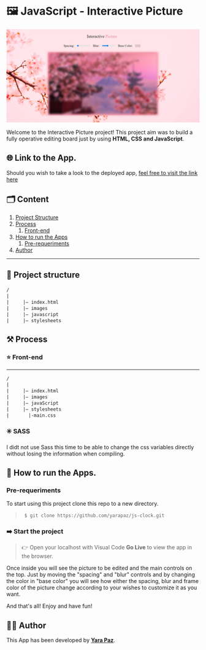 # 🖼️ JavaScript - Interactive Picture

![Interactive Picture Preview](./images/interactive%20picture%20js.jpg)

Welcome to the Interactive Picture project! This project aim was to build a fully operative editing board just by using **HTML, CSS and JavaScript**.

## 🌐 Link to the App.

Should you wish to take a look to the deployed app, [feel free to visit the link here](https://yarapaz.github.io/interactive-picture/)

## 🗂️ Content

1. [Project Structure](#-project-structure)
2. [Process](#️-process)
   1. [Front-end](#-front-end)
3. [How to run the Apps](#-how-to-run-the-apps)
   1. [Pre-requeriments](#pre-requeriments)
4. [Author](#-author)

---

## 🧱 Project structure

```
/
|
|     |– index.html
|     |– images
|     |– javascript
|     |– stylesheets
```

## ⚒️ Process

### ⭐ Front-end

---

```
/
|
|     |– index.html
|     |– images
|     |– javaScript
|     |– stylesheets
|       |-main.css
```

### ✳️ SASS

I didt not use Sass this time to be able to change the css variables directly without losing the information when compiling.

## 🚀 How to run the Apps.

### Pre-requeriments

To start using this project clone this repo to a new directory.

> ```console
>  $ git clone https://github.com/yarapaz/js-clock.git
> ```

### ➡️ Start the project

> 👉 Open your localhost with Visual Code **Go Live** to view the app in the browser.

Once inside you will see the picture to be edited and the main controls on the top. Just by moving the "spacing" and "blur" controls and by changing the color in "base color" you will see how either the spacing, blur and frame color of the picture change according to your wishes to customize it as you want.

And that's all! Enjoy and have fun!

## 👩‍💻 Author

This App has been developed by [**Yara Paz**](https://github.com/yarapaz).
